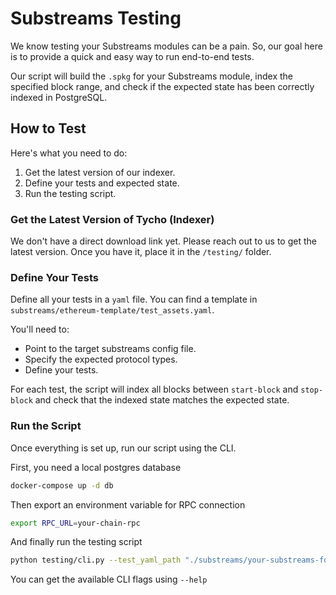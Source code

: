 # Substreams Testing

We know testing your Substreams modules can be a pain. So, our goal here is to provide a quick and easy way to run end-to-end tests.

Our script will build the `.spkg` for your Substreams module, index the specified block range, and check if the expected state has been correctly indexed in PostgreSQL.

## How to Test

Here's what you need to do:

1. Get the latest version of our indexer.
2. Define your tests and expected state.
3. Run the testing script.

### Get the Latest Version of Tycho (Indexer)

We don't have a direct download link yet. Please reach out to us to get the latest version. Once you have it, place it in the `/testing/` folder.

### Define Your Tests

Define all your tests in a `yaml` file. You can find a template in `substreams/ethereum-template/test_assets.yaml`.

You'll need to:

- Point to the target substreams config file.
- Specify the expected protocol types.
- Define your tests.

For each test, the script will index all blocks between `start-block` and `stop-block` and check that the indexed state matches the expected state.

### Run the Script

Once everything is set up, run our script using the CLI.

First, you need a local postgres database

```bash
docker-compose up -d db
```

Then export an environment variable for RPC connection

```bash
export RPC_URL=your-chain-rpc
```

And finally run the testing script

```bash
python testing/cli.py --test_yaml_path "./substreams/your-substreams-folder/test_assets.yaml"
```

You can get the available CLI flags using `--help`

